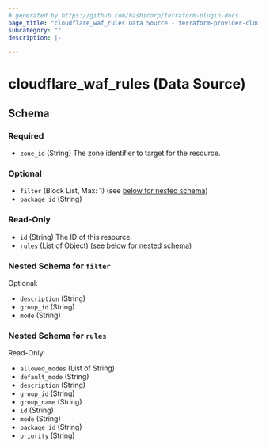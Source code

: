 ```yaml
---
# generated by https://github.com/hashicorp/terraform-plugin-docs
page_title: "cloudflare_waf_rules Data Source - terraform-provider-cloudflare"
subcategory: ""
description: |-
  
---
```


# cloudflare_waf_rules (Data Source)





<!-- schema generated by tfplugindocs -->
## Schema

### Required

- `zone_id` (String) The zone identifier to target for the resource.

### Optional

- `filter` (Block List, Max: 1) (see [below for nested schema](#nestedblock--filter))
- `package_id` (String)

### Read-Only

- `id` (String) The ID of this resource.
- `rules` (List of Object) (see [below for nested schema](#nestedatt--rules))

<a id="nestedblock--filter"></a>
### Nested Schema for `filter`

Optional:

- `description` (String)
- `group_id` (String)
- `mode` (String)


<a id="nestedatt--rules"></a>
### Nested Schema for `rules`

Read-Only:

- `allowed_modes` (List of String)
- `default_mode` (String)
- `description` (String)
- `group_id` (String)
- `group_name` (String)
- `id` (String)
- `mode` (String)
- `package_id` (String)
- `priority` (String)


